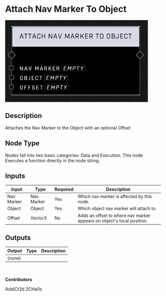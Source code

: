 # Attach Nav Marker To Object
![](../../../.gitbook/assets/attach-nav-marker-to-object.JPG)
## Description
Attaches the Nav Marker to the Object with an optional Offset

## Node Type
Nodes fall into two basic categories: Data and Execution. This node Executes a function directly in the node string.

## Inputs
| Input | Type | Required | Description |
|------------------|------------------|----------|--------------------------------------------------------------|
| Nav Marker | Nav Marker | Yes | Which nav marker is affected by this node. |
| Object | Object | Yes | Which object nav marker will attach to. |
| Offset | Vector3 | No | Adds an offset to where nav marker appears on object's local position. |

## Outputs
| Output | Type | Description |
|------------------|------------------|--------------------------------------------------------------|
| (none) | | |

\
\
**Contributors**

AddiCt3d 2CHa0s